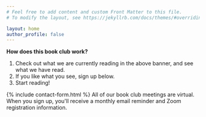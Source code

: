 ```yaml
---
# Feel free to add content and custom Front Matter to this file.
# To modify the layout, see https://jekyllrb.com/docs/themes/#overriding-theme-defaults

layout: home
author_profile: false
---
```


**How does this book club work?**
1. Check out what we are currently reading in the above banner, and see what we have read.
2. If you like what you see, sign up below.
3. Start reading!

{% include contact-form.html %}
All of our book club meetings are virtual. When you sign up, you'll receive a monthly email reminder and Zoom registration information.
